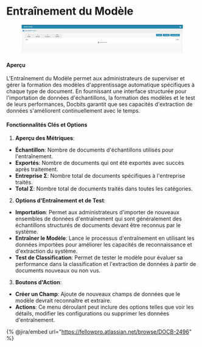 # Entraînement du Modèle

<figure><img src="../../../../.gitbook/assets/Bildschirmfoto 2024-05-08 um 09.07.01.png" alt=""><figcaption></figcaption></figure>

#### Aperçu

L'Entraînement du Modèle permet aux administrateurs de superviser et gérer la formation des modèles d'apprentissage automatique spécifiques à chaque type de document. En fournissant une interface structurée pour l'importation de données d'échantillons, la formation des modèles et le test de leurs performances, Docbits garantit que ses capacités d'extraction de données s'améliorent continuellement avec le temps.

#### Fonctionnalités Clés et Options

1. **Aperçu des Métriques**:
* **Échantillon**: Nombre de documents d'échantillons utilisés pour l'entraînement.
* **Exportés**: Nombre de documents qui ont été exportés avec succès après traitement.
* **Entreprise Σ**: Nombre total de documents spécifiques à l'entreprise traités.
* **Total Σ**: Nombre total de documents traités dans toutes les catégories.
2. **Options d'Entraînement et de Test**:
* **Importation**: Permet aux administrateurs d'importer de nouveaux ensembles de données d'entraînement qui sont généralement des échantillons structurés de documents devant être reconnus par le système.
* **Entraîner le Modèle**: Lance le processus d'entraînement en utilisant les données importées pour améliorer les capacités de reconnaissance et d'extraction du système.
* **Test de Classification**: Permet de tester le modèle pour évaluer sa performance dans la classification et l'extraction de données à partir de documents nouveaux ou non vus.
3. **Boutons d'Action**:
* **Créer un Champ**: Ajoute de nouveaux champs de données que le modèle devrait reconnaître et extraire.
* **Actions**: Ce menu déroulant peut inclure des options telles que voir les détails, modifier les configurations ou supprimer les données d'entraînement.

{% @jira/embed url="https://fellowpro.atlassian.net/browse/DOCB-2496" %}
